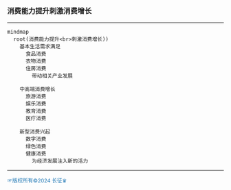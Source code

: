 ### 消费能力提升刺激消费增长

---
```mermaid
mindmap
  root(消费能力提升<br>刺激消费增长))
    基本生活需求满足
      食品消费
      衣物消费
      住房消费
        带动相关产业发展

    中高端消费增长
      旅游消费
      娱乐消费
      教育消费
      医疗消费

    新型消费兴起
      数字消费
      绿色消费
      健康消费
        为经济发展注入新的活力
```

---
<span style="color:#1f77b4; font-weight:; font-size:12px;">☞版权所有©2024 长征♛</span>
